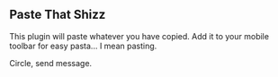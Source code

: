 ## Paste That Shizz

This plugin will paste whatever you have copied. Add it to your mobile toolbar for easy pasta... I mean pasting.

Circle, send message.
